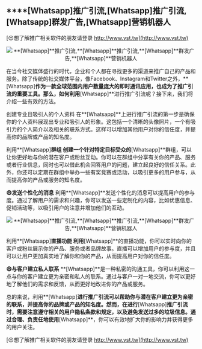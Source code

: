 ## ****[Whatsapp]**推广引流,**[Whatsapp]**推广引流,**[Whatsapp]**群发广告,**[Whatsapp]**营销机器人**

[😍想了解推广相关软件的朋友请登录 http://www.vst.tw](http://www.vst.tw)

 <center><img src="https://vst.tw/MP4/tuiguang/png/3.png" alt="**[Whatsapp]**推广引流,**[Whatsapp]**推广引流,**[Whatsapp]**群发广告,**[Whatsapp]**营销机器人"></center>

在当今社交媒体盛行的时代，企业和个人都在寻找更多的渠道来推广自己的产品和服务。除了传统的社交媒体平台，像Facebook、Instagram和Twitter之外，**[Whatsapp]**作为一款全球范围内用户数量庞大的即时通讯应用，也成为了推广引流的重要工具。那么，如何利用**[Whatsapp]**进行推广引流呢？接下来，我们将介绍一些有效的方法。

创建专业且吸引人的个人资料
在**[Whatsapp]**上进行推广引流的第一步是确保你的个人资料展现出专业和吸引人的形象。这包括一个清晰的头像照片，一个有吸引力的个人简介以及相关的联系方式。这样可以增加其他用户对你的信任度，并提高你的品牌或产品的知名度。

利用**[Whatsapp]**群组
创建一个针对特定目标受众的**[Whatsapp]**群组，可以让你更好地与你的潜在客户或粉丝互动。你可以在群组中分享有关你的产品、服务或者行业信息，同时也可以借此机会回答用户的问题，建立起良好的信任关系。此外，你还可以定期在群组中举办一些有奖竞赛或活动，以吸引更多的用户参与，从而提高你的产品或服务的知名度。

**😄发送个性化的消息**
利用**[Whatsapp]**发送个性化的消息可以提高用户的参与度。通过了解用户的需求和兴趣，你可以发送一些定制化的内容，比如优惠信息、促销活动等，以吸引用户的注意并增加他们的互动。

 <center><img src="https://vst.tw/MP4/tuiguang/png/8.png" alt="**[Whatsapp]**推广引流,**[Whatsapp]**推广引流,**[Whatsapp]**群发广告,**[Whatsapp]**营销机器人"></center>

利用**[Whatsapp]**直播功能
利用**[Whatsapp]**的直播功能，你可以实时向你的客户或粉丝展示你的产品、服务或者品牌故事。直播可以增加用户的参与度，并且可以让用户更加真实地了解你和你的产品，从而提高用户对你的信任度。

**😄与客户建立私人联系**
**[Whatsapp]**是一种私密的沟通工具，你可以利用这一点与你的客户建立更为亲密和私人的联系。通过与客户一对一地交流，你可以更好地了解他们的需求和反馈，从而更好地改进你的产品或服务。

总的来说，利用**[Whatsapp]**进行推广引流可以帮助你与潜在客户建立更为亲密的联系，并提高你的品牌或产品的知名度。然而，在进行**[Whatsapp]**推广引流时，需要注意遵守相关的用户隐私条款和规定，以及避免发送过多的垃圾信息。通过合理、负责任地使用**[Whatsapp]**，你可以有效地扩大你的影响力并获得更多的用户关注。

[😍想了解推广相关软件的朋友请登录 http://www.vst.tw](http://www.vst.tw)



